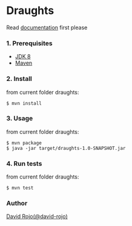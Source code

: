 # **Draughts**

Read [documentation](../README.md) first please

### 1. Prerequisites
- [JDK 8](http://www.oracle.com/technetwork/java/javase/downloads/jdk8-downloads-2133151.html)
- [Maven](https://maven.apache.org/install.html)

### 2. Install

from current folder draughts:

```
$ mvn install
```

### 3. Usage

from current folder draughts:

```
$ mvn package
$ java -jar target/draughts-1.0-SNAPSHOT.jar
```

### 4. Run tests

from current folder draughts:

```
$ mvn test
```

### Author

[David Rojo(@david-rojo)](https://github.com/david-rojo)

